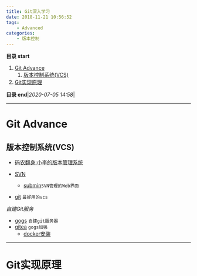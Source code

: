```yaml
---
title: Git深入学习
date: 2018-11-21 10:56:52
tags: 
    - Advanced
categories: 
    - 版本控制
---
```


**目录 start**

1. [Git Advance](#git-advance)
    1. [版本控制系统(VCS)](#版本控制系统vcs)
1. [Git实现原理](#git实现原理)

**目录 end**|_2020-07-05 14:58_|
****************************************
# Git Advance

## 版本控制系统(VCS)
- [码农翻身:小李的版本管理系统](https://mp.weixin.qq.com/s?__biz=MzAxOTc0NzExNg==&mid=2665513204&idx=1&sn=c4c493d771a167a84ace01c3e016417e&scene=21#wechat_redirect)

- [SVN](https://subversion.apache.org/)
    - [submin](https://supermind.nl/submin/)`SVN管理的Web界面`
- [git](https://git-scm.com/) `最好用的vcs`

_自建Git服务_
- [gogs](https://github.com/gogits/gogs) `自建git服务器`
- [gitea](https://github.com/go-gitea/gitea) `gogs加强`
    - [docker安装](https://docs.gitea.io/zh-cn/install-with-docker/)

*********************

# Git实现原理
